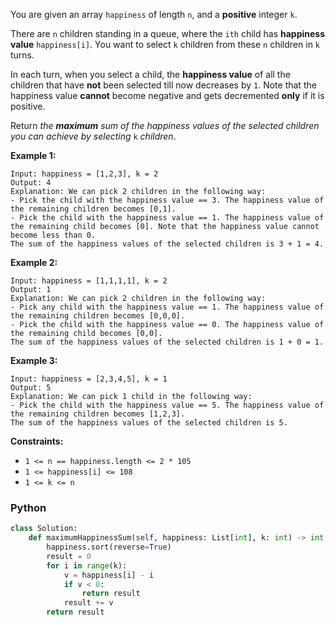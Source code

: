 You are given an array  `happiness`  of length  `n`, and a  **positive**  integer  `k`.

There are  `n`  children standing in a queue, where the  `ith`  child has  **happiness value**  `happiness[i]`. You want to select  `k`  children from these  `n`  children in  `k`  turns.

In each turn, when you select a child, the  **happiness value**  of all the children that have  **not**  been selected till now decreases by  `1`. Note that the happiness value  **cannot**  become negative and gets decremented  **only**  if it is positive.

Return  _the  **maximum**  sum of the happiness values of the selected children you can achieve by selecting_ `k`  _children_.

**Example 1:**
```
Input: happiness = [1,2,3], k = 2
Output: 4
Explanation: We can pick 2 children in the following way:
- Pick the child with the happiness value == 3. The happiness value of the remaining children becomes [0,1].
- Pick the child with the happiness value == 1. The happiness value of the remaining child becomes [0]. Note that the happiness value cannot become less than 0.
The sum of the happiness values of the selected children is 3 + 1 = 4.
```

**Example 2:**
```
Input: happiness = [1,1,1,1], k = 2
Output: 1
Explanation: We can pick 2 children in the following way:
- Pick any child with the happiness value == 1. The happiness value of the remaining children becomes [0,0,0].
- Pick the child with the happiness value == 0. The happiness value of the remaining child becomes [0,0].
The sum of the happiness values of the selected children is 1 + 0 = 1.
```

**Example 3:**
```
Input: happiness = [2,3,4,5], k = 1
Output: 5
Explanation: We can pick 1 child in the following way:
- Pick the child with the happiness value == 5. The happiness value of the remaining children becomes [1,2,3].
The sum of the happiness values of the selected children is 5.
```

**Constraints:**

-   `1 <= n == happiness.length <= 2 * 105`
-   `1 <= happiness[i] <= 108`
-   `1 <= k <= n`


### Python

```python
class Solution:
    def maximumHappinessSum(self, happiness: List[int], k: int) -> int:
        happiness.sort(reverse=True)
        result = 0
        for i in range(k):
            v = happiness[i] - i
            if v < 0:
                return result
            result += v
        return result
```